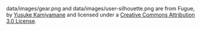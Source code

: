 data/images/gear.png and data/images/user-silhouette.png are from Fugue, by
[Yusuke Kamiyamane](http://p.yusukekamiyamane.com/icons/attribution/) and
licensed under a [Creative Commons Attribution 3.0
License](http://creativecommons.org/licenses/by/3.0/).
